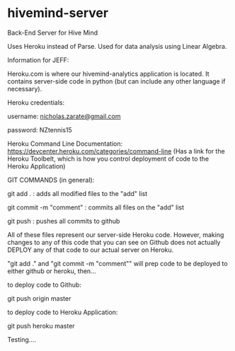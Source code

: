 # hivemind-server
Back-End Server for Hive Mind

Uses Heroku instead of Parse. Used for data analysis using Linear Algebra.

Information for JEFF:

Heroku.com is where our hivemind-analytics application is located. It contains server-side code in python (but can include any other language if necessary).

Heroku credentials:

username: nicholas.zarate@gmail.com

password: NZtennis15

Heroku Command Line Documentation: https://devcenter.heroku.com/categories/command-line
(Has a link for the Heroku Toolbelt, which is how you control deployment of code to the Heroku Application)

GIT COMMANDS (in general):

git add .               : adds all modified files to the "add" list

git commit -m "comment" : commits all files on the "add" list

git push                : pushes all commits to github

All of these files represent our server-side Heroku code. However, making changes to any of this code that you can see on Github does not actually DEPLOY any
of that code to our actual server on Heroku.

"git add ." and "git commit -m "comment"" will prep code to be deployed to either github or heroku, then...

to deploy code to Github:

git push origin master

to deploy code to Heroku Application:

git push heroku master

Testing....